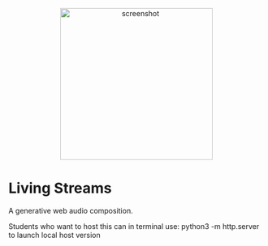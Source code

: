 <p align="center">
  <img src="https://github.com/dfict/Living-Trees/blob/main/assets/screenshot.png?raw=true" width="300" title="screenshot">
</p>

# Living Streams
A generative web audio composition. 
 
Students who want to host this can 
in terminal use:
python3 -m http.server
to launch local host version